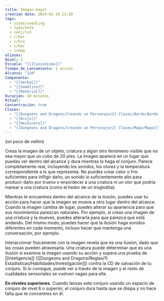 ```yaml
---
title: Imagen mayor
creation date: 2024-02-14 23:20
tags:
  - state/seedling
  - type/note
  - conj/lv3
  - c/bar
  - c/bru
  - c/hec
  - c/mag
aliases: 
Nivel: 3
Escuela: "[[Ilusionismo]]"
Tiempo_de_Lanzamiento: 1 accion
Alcance: "120"
Componente:
  - "[[Verbal]]"
  - "[[Somático]]"
  - "[[Material]]"
Duración: 10 minutos
Ritual: 
Concentración: true
Clases:
  - "[[Dungeons and Dragons/Creando un Personaje/2) Clases/Bardo/Bardo]]"
  - "[[Brujo]]"
  - "[[Hechicero]]"
  - "[[Dungeons and Dragons/Creando un Personaje/2) Clases/Mago/Mago]]"
---
```

(un poco de vellón)

Creas la imagen de un objeto, criatura y algún otro fenómeno visible que no sea mayor que un cubo de 20 pies. La imagen aparece en un lugar que puedas ver dentro del alcance y dura mientras lo haga el conjuro. Parece completamente real, incluyendo los sonidos, los olores y la temperatura correspondiente a lo que representa. No puedes crear calor o frío suficientes para infligir daño, un sonido lo suficientemente alto para producir daño por trueno o ensordecer a una criatura ni un olor que podría marear a una criatura (como el hedor de un troglodita).

Mientras te encuentres dentro del alcance de la ilusión, puedes usar tu acción para hacer que la imagen se mueva a otro lugar dentro del alcance. Cuando la imagen cambia de lugar, puedes alterar su apariencia para que sus movimientos parezcan naturales. Por ejemplo, si creas una imagen de una criatura y la mueves, puedes alterarla para que parezca que está andando. Del mismo modo, puedes hacer que la ilusión haga sonidos diferentes en cada momento, incluso hacer que mantenga una conversación, por ejemplo.

Interaccionar físicamente con la imagen revela que es una ilusión, dado que las cosas pueden atravesarla. Una criatura puede determinar que es una ilusión si examina la imagen usando su acción y supera una prueba de [[Inteligencia]] ([[Dungeons and Dragons/Reglas/1) Estadisticas/Habilidades/Investigación]]) contra la CD de salvación de tu conjuro. Si lo consigue, puede ver a través de la imagen y el resto de cualidades sensoriales se vuelven vagas para ella.

**En niveles superiores.** Cuando lanzas este conjuro usando un espacio de conjuro de nivel 6 o superior, el conjuro dura hasta que se disipa y no hace falta que te concentres en él.

